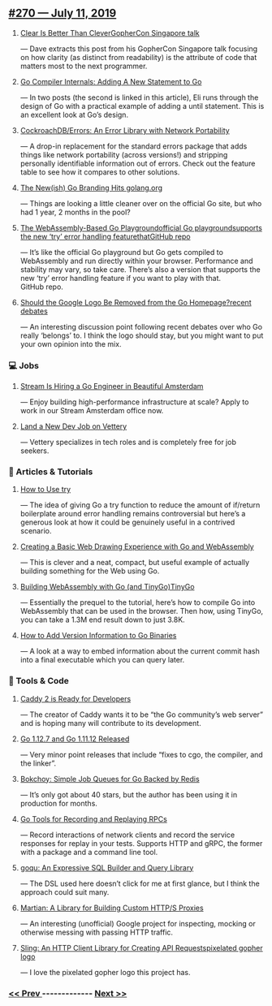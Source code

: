## [#270 — July 11, 2019](https://golangweekly.com/issues/270)

1. [Clear Is Better Than CleverGopherCon Singapore talk](https://golangweekly.com/link/66698/web)

     — Dave extracts this post from his GopherCon Singapore talk focusing on how clarity (as distinct from readability) is the attribute of code that matters most to the next programmer.
1. [Go Compiler Internals: Adding A New Statement to Go](https://golangweekly.com/link/66700/web)

     — In two posts (the second is linked in this article), Eli runs through the design of Go with a practical example of adding a until statement. This is an excellent look at Go’s design.
1. [CockroachDB/Errors: An Error Library with Network Portability](https://golangweekly.com/link/66702/web)

     — A drop-in replacement for the standard errors package that adds things like network portability (across versions!) and stripping personally identifiable information out of errors. Check out the feature table to see how it compares to other solutions.
1. [The New(ish) Go Branding Hits golang.org](https://golangweekly.com/link/66703/web)

     — Things are looking a little cleaner over on the official Go site, but who had 1 year, 2 months in the pool?
1. [The WebAssembly-Based Go Playgroundofficial Go playgroundsupports the new ‘try’ error handling featurethatGitHub repo](https://golangweekly.com/link/66704/web)

     — It’s like the official Go playground but Go gets compiled to WebAssembly and run directly within your browser. Performance and stability may vary, so take care. There’s also a version that supports the new ‘try’ error handling feature if you want to play with that. GitHub repo.
1. [Should the Google Logo Be Removed from the Go Homepage?recent debates](https://golangweekly.com/link/66709/web)

     — An interesting discussion point following recent debates over who Go really ‘belongs’ to. I think the logo should stay, but you might want to put your own opinion into the mix.
### 💻 Jobs

1. [Stream Is Hiring a Go Engineer in Beautiful Amsterdam](https://golangweekly.com/link/66711/web)

     — Enjoy building high-performance infrastructure at scale? Apply to work in our Stream Amsterdam office now.
1. [Land a New Dev Job on Vettery](https://golangweekly.com/link/66712/web)

     — Vettery specializes in tech roles and is completely free for job seekers.
### 📘 Articles & Tutorials

1. [How to Use try](https://golangweekly.com/link/66713/web)

     — The idea of giving Go a try function to reduce the amount of if/return boilerplate around error handling remains controversial but here’s a generous look at how it could be genuinely useful in a contrived scenario.
1. [Creating a Basic Web Drawing Experience with Go and WebAssembly](https://golangweekly.com/link/66714/web)

     — This is clever and a neat, compact, but useful example of actually building something for the Web using Go.
1. [Building WebAssembly with Go (and TinyGo)TinyGo](https://golangweekly.com/link/66716/web)

     — Essentially the prequel to the tutorial, here’s how to compile Go into WebAssembly that can be used in the browser. Then how, using TinyGo, you can take a 1.3M end result down to just 3.8K.
1. [How to Add Version Information to Go Binaries](https://golangweekly.com/link/66718/web)

     — A look at a way to embed information about the current commit hash into a final executable which you can query later.
### 🔧 Tools & Code

1. [Caddy 2 is Ready for Developers](https://golangweekly.com/link/66719/web)

     — The creator of Caddy wants it to be “the Go community’s web server” and is hoping many will contribute to its development.
1. [Go 1.12.7 and Go 1.11.12 Released](https://golangweekly.com/link/66720/web)

     — Very minor point releases that include “fixes to cgo, the compiler, and the linker”.
1. [Bokchoy: Simple Job Queues for Go Backed by Redis](https://golangweekly.com/link/66721/web)

     — It’s only got about 40 stars, but the author has been using it in production for months.
1. [Go Tools for Recording and Replaying RPCs](https://golangweekly.com/link/66723/web)

     — Record interactions of network clients and record the service responses for replay in your tests. Supports HTTP and gRPC, the former with a package and a command line tool.
1. [goqu: An Expressive SQL Builder and Query Library](https://golangweekly.com/link/66724/web)

     — The DSL used here doesn’t click for me at first glance, but I think the approach could suit many.
1. [Martian: A Library for Building Custom HTTP/S Proxies](https://golangweekly.com/link/66725/web)

     — An interesting (unofficial) Google project for inspecting, mocking or otherwise messing with passing HTTP traffic.
1. [Sling: An HTTP Client Library for Creating API Requestspixelated gopher logo](https://golangweekly.com/link/66726/web)

     — I love the pixelated gopher logo this project has.

### [ << Prev ](golangweekly-269.md) ------------- [ Next >> ](golangweekly-271.md)